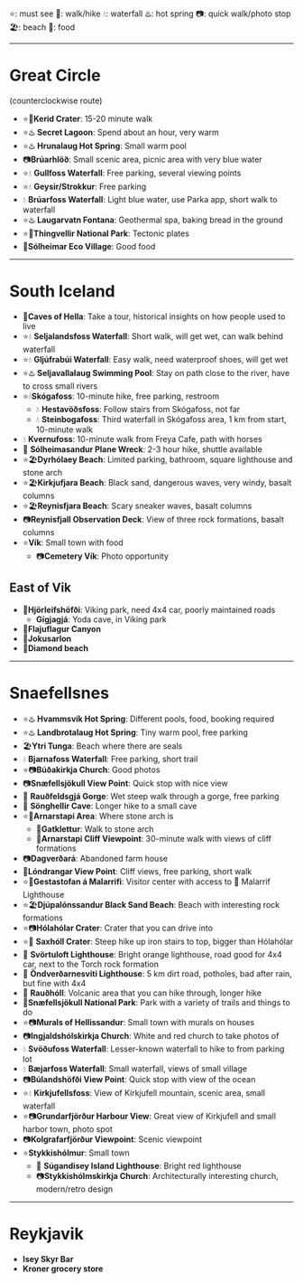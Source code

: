 ⭐: must see
🥾: walk/hike
💧: waterfall
♨️: hot spring
📷: quick walk/photo stop
🏖️: beach
🍖: food
***
# Great Circle
(counterclockwise route)
- ⭐🥾**Kerid Crater**: 15-20 minute walk
- ⭐♨️ **Secret Lagoon**: Spend about an hour, very warm
- ⭐♨️ **Hrunalaug Hot Spring**: Small warm pool
- 📷**Brúarhlöð**: Small scenic area, picnic area with very blue water
- ⭐💧 **Gullfoss Waterfall**: Free parking, several viewing points
- ⭐💧 **Geysir/Strokkur**: Free parking
- 💧 **Brúarfoss Waterfall**: Light blue water, use Parka app, short walk to waterfall
- ⭐♨️ **Laugarvatn Fontana**: Geothermal spa, baking bread in the ground
- ⭐🥾**Thingvellir National Park**: Tectonic plates
- 🍖**Sólheimar Eco Village**: Good food
***
# South Iceland
- 🥾**Caves of Hella**: Take a tour, historical insights on how people used to live
- ⭐💧 **Seljalandsfoss Waterfall**: Short walk, will get wet, can walk behind waterfall
- ⭐💧 **Gljúfrabúi Waterfall**: Easy walk, need waterproof shoes, will get wet
- ⭐♨️ **Seljavallalaug Swimming Pool**: Stay on path close to the river, have to cross small rivers
- ⭐💧**Skógafoss**: 10-minute hike, free parking, restroom
    - 💧 **Hestavöðsfoss**: Follow stairs from Skógafoss, not far
    - 💧 **Steinbogafoss**: Third waterfall in Skógafoss area, 1 km from start, 10-minute walk
- 💧 **Kvernufoss**: 10-minute walk from Freya Cafe, path with horses
- 🥾 **Sólheimasandur Plane Wreck**: 2-3 hour hike, shuttle available
- ⭐🏖️**Dyrhólaey Beach**: Limited parking, bathroom, square lighthouse and stone arch
- ⭐🏖️**Kirkjufjara Beach**: Black sand, dangerous waves, very windy, basalt columns
- ⭐🏖️**Reynisfjara Beach**: Scary sneaker waves, basalt columns
- 📷**Reynisfjall Observation Deck**: View of three rock formations, basalt columns
- ⭐**Vík**: Small town with food
    - 📷**Cemetery Vík**: Photo opportunity
## East of Vik
- 🥾**Hjörleifshöfði**: Viking park, need 4x4 car, poorly maintained roads
    - **Gígjagjá**: Yoda cave, in Viking park
- 🥾**Flajuflagur Canyon**
- 🥾**Jokusarlon**
- 🥾**Diamond beach**
***
# Snaefellsnes
- ⭐♨️ **Hvammsvík Hot Spring**: Different pools, food, booking required
- ⭐♨️ **Landbrotalaug Hot Spring**: Tiny warm pool, free parking
- 🏖️**Ytri Tunga**: Beach where there are seals
- 💧 **Bjarnafoss Waterfall**: Free parking, short trail
- ⭐📷**Búðakirkja Church**: Good photos
- 📷**Snæfellsjökull View Point**: Quick stop with nice view
- 🥾 **Rauðfeldsgjá Gorge**: Wet steep walk through a gorge, free parking
- 🥾 **Sönghellir Cave**: Longer hike to a small cave
- ⭐🥾**Arnarstapi Area**: Where stone arch is
    - 🥾**Gatklettur**: Walk to stone arch
    - 🥾**Arnarstapi Cliff Viewpoint**: 30-minute walk with views of cliff formations
- 📷**Dagverðará**: Abandoned farm house
- 🥾**Lóndrangar View Point**: Cliff views, free parking, short walk
- ⭐🥾**Gestastofan á Malarrifi**: Visitor center with access to 🗼 Malarrif Lighthouse
- ⭐🏖️**Djúpalónssandur Black Sand Beach**: Beach with interesting rock formations
- ⭐📷**Hólahólar Crater**: Crater that you can drive into
- ⭐🥾 **Saxhóll Crater**: Steep hike up iron stairs to top, bigger than Hólahólar
- 🗼 **Svörtuloft Lighthouse**: Bright orange lighthouse, road good for 4x4 car, next to the Torch rock formation
- 🗼 **Öndverðarnesviti Lighthouse**: 5 km dirt road, potholes, bad after rain, but fine with 4x4
- 🥾 **Rauðhóll**: Volcanic area that you can hike through, longer hike
- 🥾**Snæfellsjökull National Park**: Park with a variety of trails and things to do
- ⭐📷**Murals of Hellissandur**: Small town with murals on houses
- 📷**Ingjaldshólskirkja Church**: White and red church to take photos of
- 💧 **Svöðufoss Waterfall**: Lesser-known waterfall to hike to from parking lot
- 💧 **Bæjarfoss Waterfall**: Small waterfall, views of small village
- 📷**Búlandshöfði View Point**: Quick stop with view of the ocean
- ⭐💧 **Kirkjufellsfoss**: View of Kirkjufell mountain, scenic area, small waterfall
- ⭐📷**Grundarfjörður Harbour View**: Great view of Kirkjufell and small harbor town, photo spot
- 📷**Kolgrafarfjörður Viewpoint**: Scenic viewpoint
- ⭐**Stykkishólmur**: Small town
    - 🗼 **Súgandisey Island Lighthouse**: Bright red lighthouse
    - 📷**Stykkishólmskirkja Church**: Architecturally interesting church, modern/retro design
***
# Reykjavik
- **Isey Skyr Bar**
- **Kroner grocery store**
